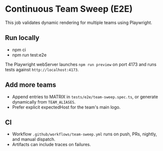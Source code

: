 # Continuous Team Sweep (E2E)

This job validates dynamic rendering for multiple teams using Playwright.

## Run locally
- npm ci
- npm run test:e2e

The Playwright webServer launches `npm run preview` on port 4173 and runs tests against `http://localhost:4173`.

## Add more teams
- Append entries to MATRIX in `tests/e2e/team-sweep.spec.ts`, or generate dynamically from `TEAM_ALIASES`.
- Prefer explicit expectedHost for the team's main logo.

## CI
- Workflow `.github/workflows/team-sweep.yml` runs on push, PRs, nightly, and manual dispatch.
- Artifacts can include traces on failures.